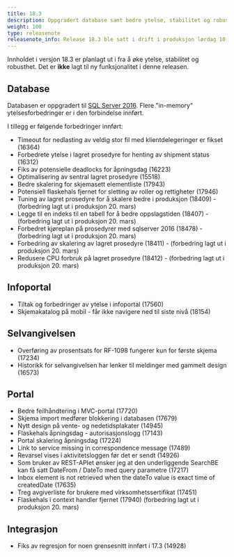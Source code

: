 ```yaml
---
title: 18.3
description: Oppgradert database samt bedre ytelse, stabilitet og robusthet
weight: 100
type: releasenote
releasenote_info: Release 18.3 ble satt i drift i produksjon lørdag 10. mars kl. 09:15.
---
```


Innholdet i versjon 18.3 er planlagt ut i fra å øke ytelse, stabilitet og robusthet.
Det er **ikke** lagt til ny funksjonalitet i denne releasen.


## Database
Databasen er oppgradert til [SQL Server 2016](https://www.microsoft.com/en-us/sql-server/sql-server-2016).
Flere "in-memory" ytelsesforbedringer er i den forbindelse innført.

I tillegg er følgende forbedringer innført:

- Timeout for nedlasting av veldig stor fil med klientdelegeringer er fikset (16364)
- Forbedrete ytelse i lagret prosedyre for henting av shipment status (16312)
- Fiks av potensielle deadlocks for åpningsdag (16223)
- Optimalisering av sentral lagret prosedyre (15518)
- Bedre skalering for skjemasett elementliste (17943)
- Potensiell flaskehals fjernet for sletting av roller og rettigheter (17946)
- Tuning av lagret prosedyre for å skalere bedre i produksjon (18409) - (forbedring lagt ut i produksjon 20. mars)
- Legge til en indeks til en tabell for å bedre oppslagstiden (18407) - (forbedring lagt ut i produksjon 20. mars)
- Forbedret kjøreplan på prosedyrer med sqlserver 2016 (18478) - (forbedring lagt ut i produksjon 20. mars)
- Forbedring av skalering av lagret prosedyre (18411) - (forbedring lagt ut i produksjon 20. mars)
- Redusere CPU forbruk på lagret prosedyre (18412) - (forbedring lagt ut i produksjon 20. mars)

## Infoportal
- Tiltak og forbedringer av ytelse i infoportal (17560)
- Skjemakatalog på mobil - får ikke navigere ned til siste nivå (18154) 

## Selvangivelsen
- Overføring av prosentsats for RF-1098 fungerer kun for første skjema (17234)
- Historikk for selvangivelsen har lenker til meldinger med gammelt design (16573)

## Portal
    
- Bedre feilhåndtering i MVC-portal (17720)
- Skjema import medfører blokkering i databasen (17679)
- Nytt design på vente- og nedetidsplakater (14945)
- Flaskehals åpningsdag - autorisasjonslogg (17143)
- Portal skalering åpningsdag (17224)
- Link to service missing in correspondence message (17489)
- Revarsel vises i aktivitetsloggen før det er sendt (14926)
- Som bruker av REST-APIet ønsker jeg at den underliggende SearchBE kan få satt DateFrom / DateTo med query parametre (17217)
- Inbox element is not retrieved when the dateTo value is exact time of createdDate (17635)
- Treg avgiverliste for brukere med virksomhetssertifikat (17451)
- Flaskehals i context handler fjernet (17940) (forbedring lagt ut i produksjon 20. mars)
      
## Integrasjon
    
- Fiks av regresjon for noen grensesnitt innført i 17.3 (14928)
